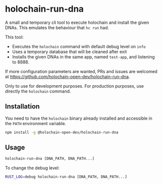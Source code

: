# holochain-run-dna

A small and temporary cli tool to execute holochain and install the given DNAs. This emulates the behaviour that `hc run` had.

This tool: 

- Executes the `holochain` command with default debug level on `info`
- Uses a temporary database that will be cleaned after exit
- Installs the given DNAs in the same app, named `test-app`, and listening to 8888.

If more configuration parameters are wanted, PRs and issues are welcomed at https://github.com/holochain-open-dev/holochain-run-dna.

Only to use for development purposes. For production purposes, use directly the `holochain` command.

## Installation

You need to have the `holochain` binary already installed and accessible in the `PATH` environment variable.

```bash
npm install -g @holochain-open-dev/holochain-run-dna
```

## Usage

```bash
holochain-run-dna [DNA_PATH, DNA_PATH...]
```

To change the debug level:

```bash
RUST_LOG=debug holochain-run-dna [DNA_PATH, DNA_PATH...]
```
